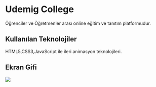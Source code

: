 <h1> Udemig College</h1>

Öğrenciler ve Öğretmenler arası online eğitim ve tanıtım platformudur.

<h2> Kullanılan Teknolojiler </h2>

HTML5,CSS3,JavaScript ile ileri animasyon teknolojileri.

<h2> Ekran Gifi </h2>

![](animation.gif)